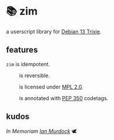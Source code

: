 <!-- This Source Code Form is subject to the terms of the Mozilla Public
   - License, v. 2.0. If a copy of the MPL was not distributed with this
   - file, You can obtain one at https://mozilla.org/MPL/2.0/. -->

# 📚 zim

a userscript library for [Debian 13 Trixie](https://wiki.debian.org/DebianTrixie).

## features
`zim` is idempotent.

&nbsp;&nbsp;&nbsp;&nbsp;&nbsp;&nbsp;&nbsp;&nbsp;&nbsp;is reversible.

&nbsp;&nbsp;&nbsp;&nbsp;&nbsp;&nbsp;&nbsp;&nbsp;&nbsp;is licensed under [MPL 2.0](https://www.mozilla.org/en-US/MPL/2.0/).

&nbsp;&nbsp;&nbsp;&nbsp;&nbsp;&nbsp;&nbsp;&nbsp;&nbsp;is annotated with [PEP 350](https://peps.python.org/pep-0350/) codetags.

## kudos
*In Memoriam [Ian Murdock](https://www.debian.org/doc/manuals/project-history/manifesto.en.html)* 🕊️
